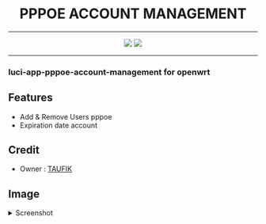 <div align="center">
  <h1>PPPOE ACCOUNT MANAGEMENT</h1>
</div>


<hr/>
  
<p align="center">
<a href="https://t.me/Taufik_N_A"><img src="https://img.shields.io/badge/Telegram-2CA5E0?style=for-the-badge&logo=telegram&logoColor=white"></a>
<a href="https://www.youtube.com/@taufiknurohmanafiko5377"><img src="https://img.shields.io/badge/Youtube--Channel-e02c2c?style=for-the-badge&logo=youtube&logoColor=white"></a>
</p>
<hr/>

### luci-app-pppoe-account-management for openwrt

Features
---
- Add & Remove Users pppoe
- Expiration date account

Credit
---
<ul>
  <li>Owner : <a href="https://github.com/Taufik-N-A" target="_blank">TAUFIK</a></li>
</ul>

Image
---
<details><summary>Screenshot</summary>
 <p>
  <img src="Screenshot_2024-11-06-07-37-31-618_mark.via.gp.jpg" alt="dashboard">
 </p>
</details>
